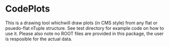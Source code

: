 # CodePlots

This is a drawing tool whichwill draw plots (in CMS style) from any flat or psuedo-flat nTuple structure. See test directory for example code on how to use it. Please also note no ROOT files are provided in this package, the user is resposible for the actual data. 

